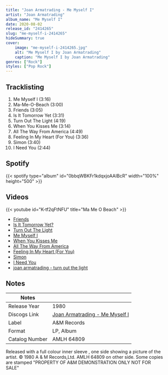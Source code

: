 ```yaml
---
title: "Joan Armatrading - Me Myself I"
artist: "Joan Armatrading"
album_name: "Me Myself I"
date: 2020-08-02
release_id: "2414265"
slug: "me-myself-i-2414265"
hideSummary: true
cover:
    image: "me-myself-i-2414265.jpg"
    alt: "Me Myself I by Joan Armatrading"
    caption: "Me Myself I by Joan Armatrading"
genres: ["Rock"]
styles: ["Pop Rock"]
---
```

## Tracklisting
1. Me Myself I (3:16)
2. Ma-Me-O-Beach (3:00)
3. Friends (3:05)
4. Is It Tomorrow Yet (3:31)
5. Turn Out The Light (4:19)
6. When You Kisses Me (3:14)
7. All The Way From America (4:49)
8. Feeling In My Heart (For You) (3:36)
9. Simon (3:40)
10. I Need You (2:44)
## Spotify
{{< spotify type="album" id="0bbqWBKFr1kdqxjoAAIBcR" width="100%" height="500" >}}

## Videos
{{< youtube id="K-tf2qFtNFU" title="Ma Me O Beach" >}}
- [Friends](https://www.youtube.com/watch?v=hF1wTxW7VKM)
- [Is It Tomorrow Yet?](https://www.youtube.com/watch?v=41VgElN01lo)
- [Turn Out The Light](https://www.youtube.com/watch?v=wg1lJrl3F9Q)
- [Me Myself I](https://www.youtube.com/watch?v=Ibds7i_jLWw)
- [When You Kisses Me](https://www.youtube.com/watch?v=RLAcUsTMxso)
- [All The Way From America](https://www.youtube.com/watch?v=btn3JKLJysc)
- [Feeling In My Heart (For You)](https://www.youtube.com/watch?v=VLfd0Ro0wLE)
- [Simon](https://www.youtube.com/watch?v=gaa_RPDW958)
- [I Need You](https://www.youtube.com/watch?v=9zsuwzoxfDU)
- [joan armatrading - turn out the light](https://www.youtube.com/watch?v=UL99gk3ELvc)

## Notes
| Notes          |             |
| ---------------| ----------- |
| Release Year   | 1980 |
| Discogs Link   | [Joan Armatrading - Me Myself I](https://www.discogs.com/release/2414265-Joan-Armatrading-Me-Myself-I) |
| Label          | A&M Records |
| Format         | LP, Album |
| Catalog Number | AMLH 64809 |

Released with a full colour inner sleeve , one side showing a picture of the artist. © 1980 A & M Records,Ltd. AMLH 64809 on other side.  Some copies are stamped "PROPERTY OF A&M DEMONSTRATION ONLY NOT FOR SALE" 
